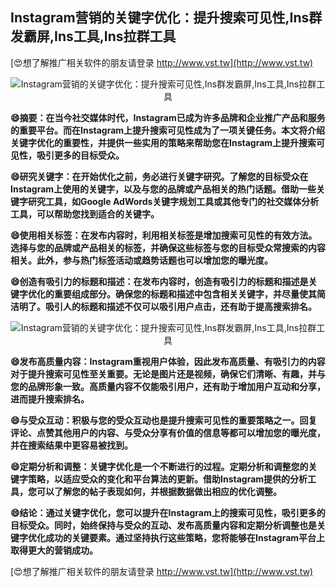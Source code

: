 ## **Instagram营销的关键字优化：提升搜索可见性,Ins群发霸屏,Ins工具,Ins拉群工具**

[😍想了解推广相关软件的朋友请登录 http://www.vst.tw](http://www.vst.tw)

 <center><img src="https://vst.tw/MP4/tuiguang/png/1.png" alt="Instagram营销的关键字优化：提升搜索可见性,Ins群发霸屏,Ins工具,Ins拉群工具"></center>

**😄摘要：在当今社交媒体时代，Instagram已成为许多品牌和企业推广产品和服务的重要平台。而在Instagram上提升搜索可见性成为了一项关键任务。本文将介绍关键字优化的重要性，并提供一些实用的策略来帮助您在Instagram上提升搜索可见性，吸引更多的目标受众。**

**😄研究关键字：在开始优化之前，务必进行关键字研究。了解您的目标受众在Instagram上使用的关键字，以及与您的品牌或产品相关的热门话题。借助一些关键字研究工具，如Google AdWords关键字规划工具或其他专门的社交媒体分析工具，可以帮助您找到适合的关键字。**

**😄使用相关标签：在发布内容时，利用相关标签是增加搜索可见性的有效方法。选择与您的品牌或产品相关的标签，并确保这些标签与您的目标受众常搜索的内容相关。此外，参与热门标签活动或趋势话题也可以增加您的曝光度。**

**😄创造有吸引力的标题和描述：在发布内容时，创造有吸引力的标题和描述是关键字优化的重要组成部分。确保您的标题和描述中包含相关关键字，并尽量使其简洁明了。吸引人的标题和描述不仅可以吸引用户点击，还有助于提高搜索排名。**

 <center><img src="https://vst.tw/MP4/tuiguang/png/7.png" alt="Instagram营销的关键字优化：提升搜索可见性,Ins群发霸屏,Ins工具,Ins拉群工具"></center>

**😄发布高质量内容：Instagram重视用户体验，因此发布高质量、有吸引力的内容对于提升搜索可见性至关重要。无论是图片还是视频，确保它们清晰、有趣，并与您的品牌形象一致。高质量内容不仅能吸引用户，还有助于增加用户互动和分享，进而提升搜索排名。**

**😄与受众互动：积极与您的受众互动也是提升搜索可见性的重要策略之一。回复评论、点赞其他用户的内容、与受众分享有价值的信息等都可以增加您的曝光度，并在搜索结果中更容易被找到。**

**😄定期分析和调整：关键字优化是一个不断进行的过程。定期分析和调整您的关键字策略，以适应受众的变化和平台算法的更新。借助Instagram提供的分析工具，您可以了解您的帖子表现如何，并根据数据做出相应的优化调整。**

**😄结论：通过关键字优化，您可以提升在Instagram上的搜索可见性，吸引更多的目标受众。同时，始终保持与受众的互动、发布高质量内容和定期分析调整也是关键字优化成功的关键要素。通过坚持执行这些策略，您将能够在Instagram平台上取得更大的营销成功。**

[😍想了解推广相关软件的朋友请登录 http://www.vst.tw](http://www.vst.tw)



